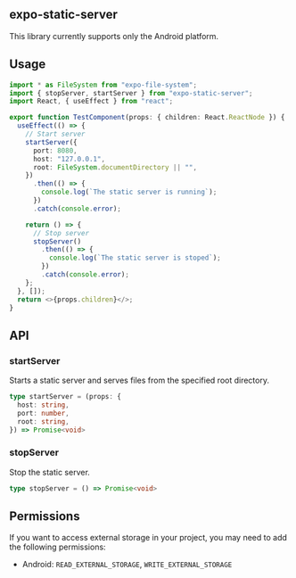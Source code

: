 expo-static-server
----
This library currently supports only the Android platform.

## Usage

```Typescript
import * as FileSystem from "expo-file-system";
import { stopServer, startServer } from "expo-static-server";
import React, { useEffect } from "react";

export function TestComponent(props: { children: React.ReactNode }) {
  useEffect(() => {
    // Start server
    startServer({
      port: 8080,
      host: "127.0.0.1",
      root: FileSystem.documentDirectory || "",
    })
      .then(() => {
        console.log(`The static server is running`);
      })
      .catch(console.error);

    return () => {
      // Stop server
      stopServer()
        .then(() => {
          console.log(`The static server is stoped`);
        })
        .catch(console.error);
    };
  }, []);
  return <>{props.children}</>;
}
```

## API 

### startServer
Starts a static server and serves files from the specified root directory.
```typescript
type startServer = (props: {
  host: string,
  port: number,
  root: string,
}) => Promise<void>
```

### stopServer
Stop the static server.
```typescript
type stopServer = () => Promise<void>
```

## Permissions
If you want to access external storage in your project, you may need to add the following permissions:

+ Android: `READ_EXTERNAL_STORAGE`, `WRITE_EXTERNAL_STORAGE`

